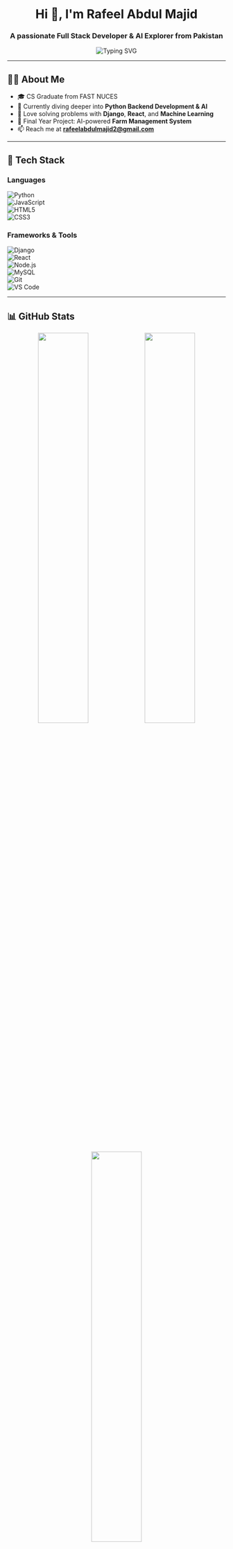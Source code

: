 <h1 align="center">Hi 👋, I'm Rafeel Abdul Majid</h1>
<h3 align="center">A passionate Full Stack Developer & AI Explorer from Pakistan</h3>

<p align="center">
  <img src="https://readme-typing-svg.demolab.com?font=Fira+Code&weight=500&pause=1000&center=true&vCenter=true&width=435&lines=Welcome+to+my+GitHub!;Full-stack+Developer;ML%2FData+Science+Enthusiast;Let's+build+something+great+🚀" alt="Typing SVG" />
</p>

---

## 👨‍💻 About Me

- 🎓 CS Graduate from FAST NUCES  
- 🌱 Currently diving deeper into **Python Backend Development & AI**  
- 🧠 Love solving problems with **Django**, **React**, and **Machine Learning**  
- 🚀 Final Year Project: AI-powered **Farm Management System**  
- 📫 Reach me at **rafeelabdulmajid2@gmail.com**  

---

## 🔧 Tech Stack

### Languages  
![Python](https://img.shields.io/badge/-Python-333333?style=flat&logo=python)  
![JavaScript](https://img.shields.io/badge/-JavaScript-333333?style=flat&logo=javascript)  
![HTML5](https://img.shields.io/badge/-HTML5-333333?style=flat&logo=html5)  
![CSS3](https://img.shields.io/badge/-CSS3-333333?style=flat&logo=css3)

### Frameworks & Tools  
![Django](https://img.shields.io/badge/-Django-092E20?style=flat&logo=django)  
![React](https://img.shields.io/badge/-React-20232a?style=flat&logo=react)  
![Node.js](https://img.shields.io/badge/-Node.js-333333?style=flat&logo=node.js)  
![MySQL](https://img.shields.io/badge/-MySQL-333333?style=flat&logo=mysql)  
![Git](https://img.shields.io/badge/-Git-333333?style=flat&logo=git)  
![VS Code](https://img.shields.io/badge/-VSCode-333333?style=flat&logo=visual-studio-code)

---

## 📊 GitHub Stats

<p align="center">
  <img src="https://github-readme-stats.vercel.app/api?username=rafeelabdulmajid&show_icons=true&theme=tokyonight" width="48%"/>
  <img src="https://github-readme-streak-stats.herokuapp.com/?user=rafeelabdulmajid&theme=tokyonight" width="48%"/>
</p>

<p align="center">
  <img src="https://github-readme-stats.vercel.app/api/top-langs/?username=rafeelabdulmajid&layout=compact&theme=tokyonight" width="48%" />
</p>

---

## 📁 Featured Projects

- 🚜 [Farm Management System (FYP)](https://github.com/your-username/Farm-Management-System)
- 🤖 [Pneumonia Detection using CNNs](https://github.com/your-username/Pneumonia-Detection)
- 🌐 [Olden Tales - Storytelling Website](https://oldentales.com)
- 🎮 [Tic Tac Toe (HTML/CSS/JS)](https://github.com/your-username/tic-tac-toe)

---

## 🌐 Connect with Me

<p align="left">
  <a href="https://www.linkedin.com/in/rafeelabdulmajid" target="_blank"><img align="center" src="https://img.shields.io/badge/-LinkedIn-0A66C2?style=flat&logo=linkedin&logoColor=white"/></a>
  <a href="mailto:rafeelabdulmajid2@gmail.com"><img align="center" src="https://img.shields.io/badge/-Email-D14836?style=flat&logo=gmail&logoColor=white" /></a>
</p>

---

<p align="center">✨ Always learning. Always building. Let's connect & collaborate! ✨</p>
